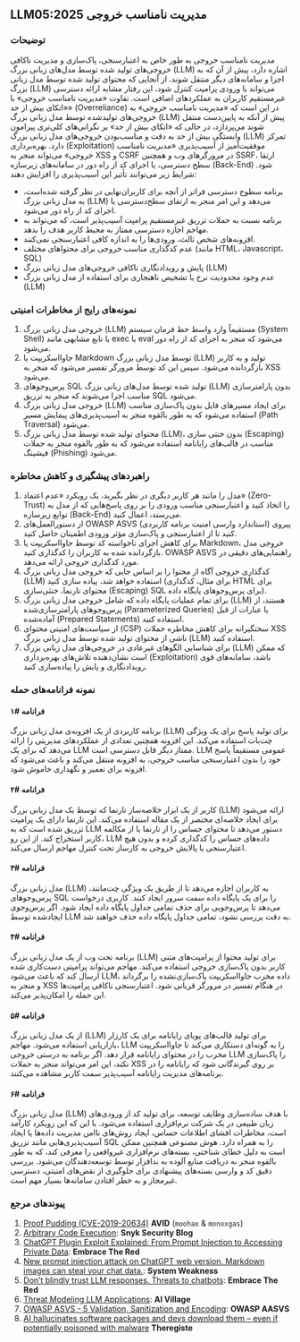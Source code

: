 ## LLM05:2025 مدیریت نامناسب خروجی

### توضیحات

مدیریت نامناسب خروجی به طور خاص به اعتبارسنجی، پاک‌سازی و مدیریت ناکافی خروجی‌‌های تولید شده توسط مدل‌های زبانی بزرگ (LLM) اشاره دارد، پیش از آن که به اجزا و سامانه‌های دیگر منتقل شوند. از آنجایی که محتوای تولید شده توسط مدل زبانی بزرگ (LLM) می‌تواند با ورودی پرامپت کنترل شود، این رفتار مشابه ارائه دسترسی غیرمستقیم کاربران به عملکردهای اضافی است.
تفاوت «مدیریت نامناسب خروجی» با «اتکای بیش از حد» (Overreliance) در این است که «مدیریت نامناسب خروجی» به خروجی‌های تولید‌شده توسط مدل زبانی بزرگ (LLM) پیش از آنکه به پایین‌دست منتقل شوند می‌پردازد، در حالی که «اتکای بیش از حد» بر نگرانی‌های کلی‌تری پیرامون وابستگی بیش از حد به دقت و مناسب‌بودن خروجی‌‌های مدل زبانی بزرگ (LLM) تمرکز دارد.
بهره‌برداری (Exploitation) موفقیت‌آمیز از آسیب‌پذیری «مدیریت نامناسب خروجی» می‌تواند منجر به XSS و CSRF در مرورگرهای وب و همچنین SSRF، ارتقا سطح دسترسی، یا اجرای کد از راه دور در سامانه‌های زیرسازه (Back-End) شود.
شرایط زیر می‌توانند تأثیر این آسیب‌پذیری را افزایش دهند:

- برنامه سطوح دسترسی فراتر از آنچه برای کاربران‌نهایی در نظر گرفته شده‌است، به مدل زبانی بزرگ (LLM) می‌دهد و این امر منجر به ارتقای سطح‌دسترسی یا اجرای کد از راه دور می‌شود.
- برنامه نسبت به حملات تزریق غیرمستقیم پرامپت آسیب‌پذیر است، که می‌تواند به مهاجم اجازه دسترسی ممتاز به محیط کاربر هدف را بدهد.
- افزونه‌های شخص ثالث، ورودی‌ها را به اندازه کافی اعتبارسنجی نمی‌کنند.
- عدم کدگذاری مناسب خروجی برای محتواهای مختلف (مانند HTML، Javascript، SQL)
- پایش و رویدادنگاری ناکافی خروجی‌های مدل زبانی بزرگ (LLM)
- عدم وجود محدودیت نرخ یا تشخیص ناهنجاری برای استفاده از مدل زبانی بزرگ (LLM)

### نمونه‌های رایج از مخاطرات امنیتی

1. خروجی مدل زبانی بزرگ (LLM) مستقیماً وارد واسط خط فرمان سیستم (System Shell) یا تابع مشابهی مانند exec یا eval می‌شود که منجر به اجرای کد از راه دور می‌شود.
2. جاوااسکریپت یا Markdown توسط مدل زبانی بزرگ (LLM) تولید و به کاربر بازگردانده می‌شود. سپس این کد توسط مرورگر تفسیر می‌شود که منجر به XSS می‌شود.
3. پرس‌وجوهای SQL تولید شده توسط مدل‌های زبانی بزرگ (LLM) بدون پارامترسازی مناسب اجرا می‌شوند که منجر به تزریق SQL می‌شود.
4. خروجی مدل زبانی بزرگ (LLM) برای ایجاد مسیر‌های فایل بدون پاک‌سازی مناسب استفاده می‌شود که به طور بالقوه منجر به آسیب‌پذیری‌های پیمایش مسیر (Path Traversal) می‌شود.
5. محتوای تولید شده توسط مدل زبانی بزرگ (LLM)، بدون خنثی سازی (Escaping) مناسب در قالب‌‌های رایانامه استفاده می‌شود که به طور بالقوه منجر به حملات فیشینگ (Phishing) می‌شود.

### راهبردهای پیشگیری و کاهش مخاطره

1. مدل را مانند هر کاربر دیگری در نظر بگیرید، یک رویکرد «عدم اعتماد» (Zero-Trust) را اتخاذ کنید و اعتبارسنجی مناسب ورودی را بر روی پاسخ‌هایی که از مدل به توابع زیرسازه (Back-End) می‌رسند، اعمال کنید.
2. از دستورالعمل‌های OWASP ASVS (استاندارد وارسی امنیت برنامه کاربردی) پیروی کنید تا از اعتبارسنجی و پاک‌سازی مؤثر ورودی اطمینان حاصل کنید.
3. برای کاهش اجرای ناخواسته کد توسط جاوااسکریپت یا Markdown، خروجی مدل بازگردانده شده به کاربران را کدگذاری کنید. OWASP ASVS راهنمایی‌های دقیقی در مورد کدگذاری خروجی ارائه می‌دهد.
4. کدگذاری خروجی آگاه از محتوا را بر اساس جایی که خروجی مدل زبانی بزرگ (LLM) استفاده خواهد شد، پیاده سازی کنید (برای مثال، کدگذاری HTML برای محتوای تارنما، خنثی‌سازی (Escaping) SQL برای پرس‌وجوهای پایگاه داده).
5. برای تمام عملیات پایگاه داده که شامل خروجی مدل زبانی بزرگ (LLM) هستند، از پرس‌وجوهای پارامترسازی‌شده (Parameterized Queries) یا عبارات از قبل آماده‌‌شده (Prepared Statements) استفاده کنید.
6. از سیاست‌های امنیتی محتوای (CSP) سختگیرانه برای کاهش مخاطره حملات XSS ناشی از محتوای تولید شده توسط مدل زبانی بزرگ (LLM) استفاده کنید.
7. برای شناسایی الگوهای غیرعادی در خروجی‌های مدل زبانی بزرگ (LLM) که ممکن است نشان‌دهنده تلاش‌های بهره‌برداری (Exploitation) باشد، سامانه‌های قوی رویدادنگاری و پایش را پیاده‌سازی کنید.

### نمونه فرانامه‌های حمله

#### فرانامه #۱

  برنامه کاربردی از یک افزونه‌ی مدل زبانی بزرگ (LLM) برای تولید پاسخ برای یک ویژگی چت‌بات استفاده می‌کند. این افزونه همچنین تعدادی از عملکردهای مدیریتی را ارائه می‌دهد که برای یک LLM ممتاز دیگر قابل دسترسی است. LLM عمومی مستقیماً پاسخ خود را بدون اعتبارسنجی مناسب خروجی، به افزونه منتقل می‌کند و باعث می‌شود که افزونه برای تعمیر و نگهداری خاموش شود.

#### فرانامه #۲

  کاربر از یک ابزار خلاصه‌ساز تارنما که توسط یک مدل زبانی بزرگ (LLM) ارائه می‌شود برای ایجاد خلاصه‌ای مختصر از یک مقاله استفاده می‌کند. این تارنما دارای یک پرامپت تزریق شده است که به LLM دستور می‌دهد تا محتوای حساس را از تارنما یا از مکالمه کاربر استخراج کند. از این رو، LLM داده‌های حساس را کدگذاری کرده و بدون هیچ اعتبارسنجی یا پالایش خروجی به کارساز تحت کنترل مهاجم ارسال می‌کند.

#### فرانامه #۳

  مدل زبانی بزرگ (LLM) به کاربران اجازه می‌دهد تا از طریق یک ویژگی چت‌مانند، پرس‌وجوهای SQL را برای یک پایگاه‌‌ داده سمت سرور ایجاد کنند. کاربری درخواست می‌‌دهد تا پرس‌وجویی برای حذف تمامی جداول پایگاه‌ داده ایجاد شود. اگر پرس‌وجوی ایجاد‌شده توسط LLM به دقت بررسی نشود، تمامی جداول پایگاه داده حذف خواهند شد.

#### فرانامه #۴

  برنامه تحت وب از یک مدل زبانی بزرگ (LLM) برای تولید محتوا از پرامپت‌های متنی کاربر بدون پاک‌سازی خروجی استفاده می‌کند. مهاجم می‌تواند پرامپتی دست‌کاری شده ارسال کند که باعث می‌شود LLM، داده مخرب جاوااسکریپت پاک‌سازی‌نشده را برگرداند و منجر به XSS در هنگام تفسیر در مرورگر قربانی شود. اعتبارسنجی ناکافی پرامپت‌ها این حمله را امکان‌پذیر می‌کند.

#### فرانامه #۵

  از یک مدل زبانی بزرگ (LLM) برای تولید قالب‌های پویای رایانامه برای یک کارزار بازاریابی استفاده می‌‌شود. مهاجم، LLM را به گونه‌ای دستکاری می‌کند تا جاوااسکریپت مخرب را در محتوای رایانامه قرار دهد. اگر برنامه به درستی خروجی LLM را پاک‌سازی نکند، این امر می‌تواند منجر به حملات XSS بر روی گیرندگانی شود که رایانامه را در برنامه‌های مدیریت رایانامه آسیب‌پذیر سمت کاربر مشاهده می‌کنند.

#### فرانامه #۶

  مدل زبانی بزرگ (LLM) با هدف ساده‌سازی وظایف توسعه، برای تولید کد از ورودی‌های زبان طبیعی در یک شرکت نرم‌افزاری استفاده می‌شود. با این که این رویکرد کارآمد است، مخاطرات افشای اطلاعات حساس، ایجاد روش‌های ناامن مدیریت داده‌ها یا ایجاد آسیب‌پذیری‌هایی مانند تزریق SQL را به همراه دارد. هوش مصنوعی همچنین ممکن است به دلیل خطای شناختی، بسته‌های نرم‌افزاری غیرواقعی را معرفی کند، که به طور بالقوه منجر به دریافت منابع آلوده به بدافزار توسط توسعه‌دهندگان می‌شود. بررسی دقیق کد و وارسی بسته‌های پیشنهادی برای جلوگیری از نقض‌های امنیتی، دسترسی غیرمجاز و به خطر افتادن سامانه‌ها بسیار مهم است.

### پیوندهای مرجع

1. [Proof Pudding (CVE-2019-20634)](https://avidml.org/database/avid-2023-v009/) **AVID** (`moohax` & `monoxgas`)
2. [Arbitrary Code Execution](https://security.snyk.io/vuln/SNYK-PYTHON-LANGCHAIN-5411357): **Snyk Security Blog**
3. [ChatGPT Plugin Exploit Explained: From Prompt Injection to Accessing Private Data](https://embracethered.com/blog/posts/2023/chatgpt-cross-plugin-request-forgery-and-prompt-injection./): **Embrace The Red**
4. [New prompt injection attack on ChatGPT web version. Markdown images can steal your chat data.](https://systemweakness.com/new-prompt-injection-attack-on-chatgpt-web-version-ef717492c5c2?gi=8daec85e2116): **System Weakness**
5. [Don’t blindly trust LLM responses. Threats to chatbots](https://embracethered.com/blog/posts/2023/ai-injections-threats-context-matters/): **Embrace The Red**
6. [Threat Modeling LLM Applications](https://aivillage.org/large%20language%20models/threat-modeling-llm/): **AI Village**
7. [OWASP ASVS - 5 Validation, Sanitization and Encoding](https://owasp-aasvs4.readthedocs.io/en/latest/V5.html#validation-sanitization-and-encoding): **OWASP AASVS**
8. [AI hallucinates software packages and devs download them – even if potentially poisoned with malware](https://www.theregister.com/2024/03/28/ai_bots_hallucinate_software_packages/) **Theregiste**
